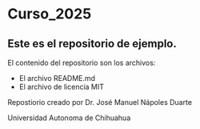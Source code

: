 # Curso_2025
## Este es el repositorio de ejemplo.

El contenido del repositorio son los archivos:

* El archivo README.md
* El archivo de licencia MIT

Repostiorio creado por Dr. José Manuel Nápoles Duarte 

Universidad Autonoma de Chihuahua
